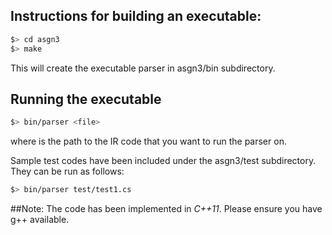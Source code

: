 ## Instructions for building an executable:
```bash
$> cd asgn3
$> make
```
This will create the executable parser in asgn3/bin subdirectory.

## Running the executable
```bash
$> bin/parser <file>
```
where <file> is the path to the IR code that you want to run the parser on.

Sample test codes have been included under the asgn3/test subdirectory. They can be run as follows:
```bash
$> bin/parser test/test1.cs
```

##Note:
The code has been implemented in *C++11*. Please ensure you have g++ available.
